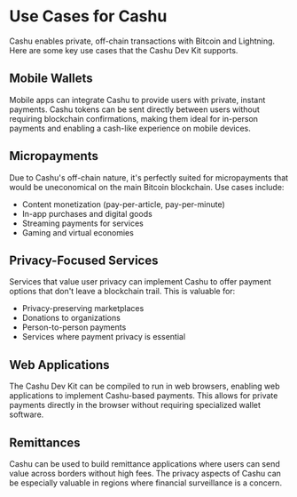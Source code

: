 # Use Cases for Cashu

Cashu enables private, off-chain transactions with Bitcoin and Lightning. Here are some key use cases that the Cashu Dev Kit supports.

## Mobile Wallets

Mobile apps can integrate Cashu to provide users with private, instant payments. Cashu tokens can be sent directly between users without requiring blockchain confirmations, making them ideal for in-person payments and enabling a cash-like experience on mobile devices.

## Micropayments

Due to Cashu's off-chain nature, it's perfectly suited for micropayments that would be uneconomical on the main Bitcoin blockchain. Use cases include:

- Content monetization (pay-per-article, pay-per-minute)
- In-app purchases and digital goods
- Streaming payments for services
- Gaming and virtual economies

## Privacy-Focused Services

Services that value user privacy can implement Cashu to offer payment options that don't leave a blockchain trail. This is valuable for:

- Privacy-preserving marketplaces
- Donations to organizations 
- Person-to-person payments
- Services where payment privacy is essential


## Web Applications

The Cashu Dev Kit can be compiled to run in web browsers, enabling web applications to implement Cashu-based payments. This allows for private payments directly in the browser without requiring specialized wallet software.

## Remittances

Cashu can be used to build remittance applications where users can send value across borders without high fees. The privacy aspects of Cashu can be especially valuable in regions where financial surveillance is a concern.
